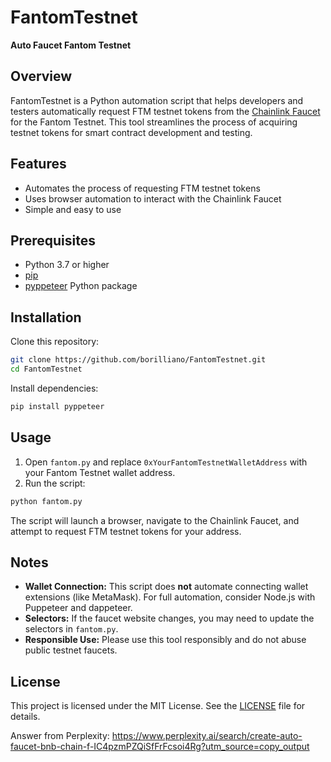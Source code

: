 

# FantomTestnet

**Auto Faucet Fantom Testnet**

## Overview

FantomTestnet is a Python automation script that helps developers and testers automatically request FTM testnet tokens from the [Chainlink Faucet](https://faucets.chain.link/) for the Fantom Testnet. This tool streamlines the process of acquiring testnet tokens for smart contract development and testing.

## Features

- Automates the process of requesting FTM testnet tokens
- Uses browser automation to interact with the Chainlink Faucet
- Simple and easy to use

## Prerequisites

- Python 3.7 or higher
- [pip](https://pip.pypa.io/en/stable/)
- [pyppeteer](https://github.com/pyppeteer/pyppeteer) Python package

## Installation

Clone this repository:

```bash
git clone https://github.com/borilliano/FantomTestnet.git
cd FantomTestnet
```

Install dependencies:

```bash
pip install pyppeteer
```

## Usage

1. Open `fantom.py` and replace `0xYourFantomTestnetWalletAddress` with your Fantom Testnet wallet address.
2. Run the script:

```bash
python fantom.py
```

The script will launch a browser, navigate to the Chainlink Faucet, and attempt to request FTM testnet tokens for your address.

## Notes

- **Wallet Connection:** This script does **not** automate connecting wallet extensions (like MetaMask). For full automation, consider Node.js with Puppeteer and dappeteer.
- **Selectors:** If the faucet website changes, you may need to update the selectors in `fantom.py`.
- **Responsible Use:** Please use this tool responsibly and do not abuse public testnet faucets.

## License

This project is licensed under the MIT License. See the [LICENSE](LICENSE) file for details.


Answer from Perplexity: https://www.perplexity.ai/search/create-auto-faucet-bnb-chain-f-IC4pzmPZQiSfFrFcsoi4Rg?utm_source=copy_output
